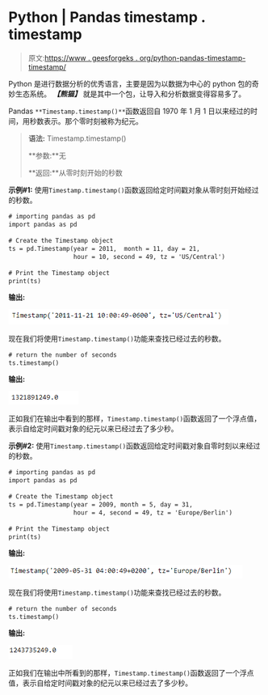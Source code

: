 # Python | Pandas timestamp . timestamp

> 原文:[https://www . geesforgeks . org/python-pandas-timestamp-timestamp/](https://www.geeksforgeeks.org/python-pandas-timestamp-timestamp/)

Python 是进行数据分析的优秀语言，主要是因为以数据为中心的 python 包的奇妙生态系统。 ***【熊猫】*** 就是其中一个包，让导入和分析数据变得容易多了。

Pandas `**Timestamp.timestamp()**`函数返回自 1970 年 1 月 1 日以来经过的时间，用秒数表示。那个零时刻被称为纪元。

> **语法:** Timestamp.timestamp()
> 
> **参数:**无
> 
> **返回:**从零时刻开始的秒数

**示例#1:** 使用`Timestamp.timestamp()`函数返回给定时间戳对象从零时刻开始经过的秒数。

```
# importing pandas as pd
import pandas as pd

# Create the Timestamp object
ts = pd.Timestamp(year = 2011,  month = 11, day = 21, 
                  hour = 10, second = 49, tz = 'US/Central') 

# Print the Timestamp object
print(ts)
```

**输出:**

![](img/46bacf48d4678c79bc6cd69f1866e796.png)

现在我们将使用`Timestamp.timestamp()`功能来查找已经过去的秒数。

```
# return the number of seconds
ts.timestamp()
```

**输出:**

![](img/3e7be7f6c42f4d396587aba4e41b9cfd.png)

正如我们在输出中看到的那样，`Timestamp.timestamp()`函数返回了一个浮点值，表示自给定时间戳对象的纪元以来已经过去了多少秒。

**示例#2:** 使用`Timestamp.timestamp()`函数返回给定时间戳对象自零时刻以来经过的秒数。

```
# importing pandas as pd
import pandas as pd

# Create the Timestamp object
ts = pd.Timestamp(year = 2009, month = 5, day = 31, 
                  hour = 4, second = 49, tz = 'Europe/Berlin')

# Print the Timestamp object
print(ts)
```

**输出:**

![](img/d98f3b94a4739afa3c5c3e1b0193125e.png)

现在我们将使用`Timestamp.timestamp()`功能来查找已经过去的秒数。

```
# return the number of seconds
ts.timestamp()
```

**输出:**

![](img/387a8c33e240778bb354a0d8eae3ffc9.png)

正如我们在输出中所看到的那样，`Timestamp.timestamp()`函数返回了一个浮点值，表示自给定时间戳对象的纪元以来已经过去了多少秒。